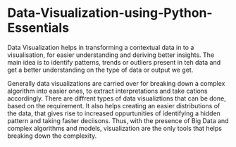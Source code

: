 # Data-Visualization-using-Python-Essentials
Data Visualization helps in transforming a contextual data in to a visualisation, for easier understanding and deriving better insights. The main idea is to identify patterns, trends or outliers present in teh data and get a better understanding on the type of data or output we get.

Generally data visualizations are carried over for breaking down a complex algorithm into easier ones, to extract interpretations and take cations accordingly. There are diffrent types of data visualiztions that can be done, based on the requirement. It also helps creating an easier distributions of the data, that gives rise to increased oppurtunities of identifying a hidden pattern and taking faster deciisons. Thus, with the presence of Big Data and complex algorithms and models, visualization are the only tools that helps breaking down the complexity.
